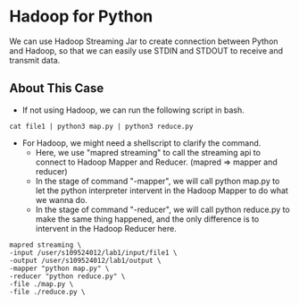 # Hadoop for Python

We can use Hadoop Streaming Jar to create connection between Python and Hadoop, 
so that we can easily use STDIN and STDOUT to receive and transmit data.

## About This Case
- If not using Hadoop, we can run the following script in bash.
```bash=
cat file1 | python3 map.py | python3 reduce.py
```
- For Hadoop, we might need a shellscript to clarify the command.
  - Here, we use "mapred streaming" to call the streaming api to connect to Hadoop Mapper and Reducer.
(mapred => mapper and reducer)
  - In the stage of command "-mapper", we will call python map.py 
to let the python interpreter intervent in the Hadoop Mapper to do what we wanna do.
  - In the stage of command "-reducer", we will call python reduce.py to make the same thing happened, 
and the only difference is to intervent in the Hadoop Reducer here.
```bash=
mapred streaming \
-input /user/s109524012/lab1/input/file1 \
-output /user/s109524012/lab1/output \
-mapper "python map.py" \
-reducer "python reduce.py" \
-file ./map.py \
-file ./reduce.py \
```
